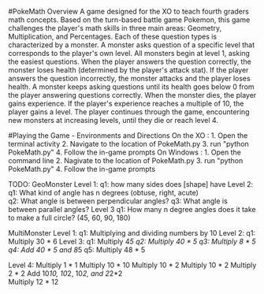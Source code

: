 #PokeMath Overview
A game designed for the XO to teach fourth graders math concepts. Based on the turn-based battle game Pokemon, this game challenges the player's math skills in three main areas: Geometry, Multiplication, and Percentages. Each of these question types is characterized by a monster. A monster asks question of a specific level that corresponds to the player's own level. 
All monsters begin at level 1, asking the easiest questions. When the player answers the question correctly, the monster loses health (determined by the player's attack stat). 
If the player answers the question incorrectly, the monster attacks and the player loses health. A monster keeps asking questions until its health goes below 0 from the player answering questions correctly. When the monster dies, the player gains experience. If the player's experience reaches a multiple of 10, the player gains a level. The player continues through the game, encountering new monsters at increasing levels, until they die or reach level 4. 

#Playing the Game - Environments and Directions
On the XO : 
	1. Open the terminal activity
	2. Navigate to the location of PokeMath.py
	3. run "python PokeMath.py"
	4. Follow the in-game prompts
On Windows : 
	1. Open the command line
	2. Nagivate to the location of PokeMath.py
	3. run "python PokeMath.py"
	4. Follow the in-game prompts

TODO:
GeoMonster
Level 1: 
	q1: how many sides does [shape] have
Level 2: 
	q1: What kind of angle has n degrees (obtuse, right, acute)\
	q2: What angle is between perpendicular angles?
	q3: What angle is between parallel angles?
Level 3
	q1: How many n degree angles does it take to make a full circle? (45, 60, 90, 180)
	
	
MultiMonster
Level 1:
	q1: Multiplying and dividing numbers by 10 
Level 2: 
	q1: Multiply 30 * 6
Level 3:
	q1: Multiply 4*5
	q2: Multiply 40 * 5
	q3: Multiply 8 * 5
	q4: Add 40 * 5 and 8*5
	q5: Multiply 48 * 5
	
Level 4: 
	Multiply 1 * 1
	Multiply 10 * 10
	Multiply 10 * 2
	Multiply 10 * 2
	Multiply 2 * 2
	Add 10*10, 10*2, 10*2, and 2*2*2	
	Multiply 12 * 12
	

